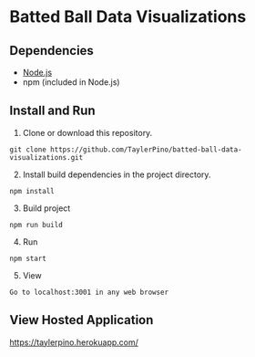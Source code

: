 # Batted Ball Data Visualizations

## Dependencies
- [Node.js](https://nodejs.org/en/download)
- npm (included in Node.js)
## Install and Run
1. Clone or download this repository.

```git clone https://github.com/TaylerPino/batted-ball-data-visualizations.git```

2. Install build dependencies in the project directory.


```npm install```

3. Build project

```npm run build```

4. Run

```npm start```

5. View

```Go to localhost:3001 in any web browser```

## View Hosted Application

https://taylerpino.herokuapp.com/
